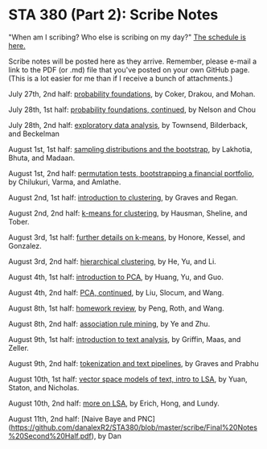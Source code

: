 # STA 380 (Part 2): Scribe Notes

"When am I scribing?  Who else is scribing on my day?"  [The schedule is here.](when_am_I_scribing.pdf)  

Scribe notes will be posted here as they arrive.  Remember, please e-mail a link to the PDF (or .md) file that you've posted on your own GitHub page.  (This is a lot easier for me than if I receive a bunch of attachments.)  

July 27th, 2nd half: [probability foundations](https://github.com/AmandaCoker/Scribe-Notes-July-27-2016), by Coker, Drakou, and Mohan.  

July 28th, 1st half: [probability foundations, continued](https://github.com/Caroline-Nelson/Module-2/blob/master/Module2.pdf), by Nelson and Chou  

July 28th, 2nd half: [exploratory data analysis](https://github.com/DavisTownsend/Scribe-Notes/blob/master/Scribe_Notes.pdf), by Townsend, Bilderback, and Beckelman  

August 1st, 1st half: [sampling distributions and the bootstrap](https://github.com/stuti-madaan/STA380_SM/blob/stuti-madaan-scribe/Scribe_Module4_first_Half.pdf), by Lakhotia, Bhuta, and Madaan.

August 1st, 2nd half: [permutation tests, bootstrapping a financial portfolio](https://github.com/anuragchilukuri/STATS380/blob/master/Module_5.pdf), by Chilukuri, Varma, and Amlathe.

August 2nd, 1st half: [introduction to clustering](https://github.com/emilygraves/STA-380/blob/master/Clustering%20Notes.pdf), by Graves and Regan.  

August 2nd, 2nd half: [k-means for clustering](https://github.com/lindsaytober/STA380Scribing/blob/master/K-means_for_clustering.pdf), by Hausman, Sheline, and Tober.  

August 3rd, 1st half: [further details on k-means](https://github.com/ehonore/Scribe/blob/master/ScribeGonzalesKesselHonore.pdf), by Honore, Kessel, and Gonzalez.  

August 3rd, 2nd half: [hierarchical clustering](https://github.com/AnyingLi/Hierarchical-clustering/blob/master/rmd-scribe-anying.pdf), by He, Yu, and Li.  

August 4th, 1st half: [introduction to PCA](https://github.com/Green-Guo/MSBA/blob/master/Scribe_Notes_Module10_Huang_Yu_Guo.pdf), by Huang, Yu, and Guo.  

August 4th, 2nd half: [PCA, continued](https://github.com/chasejslocum/MSBA-STA-380/blob/master/PCA_2_Liu_Slocum_Wang.pdf), by Liu, Slocum, and Wang.

August 8th, 1st half: [homework review](https://github.com/valeriearoth/Scribe-Aug-8/blob/master/aug8notes.pdf), by Peng, Roth, and Wang.  

August 8th, 2nd half: [association rule mining](https://github.com/yaweny2/yawen_Yiqing_scribe/blob/master/8_8_2016_Ye_Zhu.pdf), by Ye and Zhu.

August 9th, 1st half: [introduction to text analysis](https://github.com/ryan-maas/STA380-Exercises/blob/master/Scribe_Notes_08_09_16.pdf), by Griffin, Maas, and Zeller. 

August 9th, 2nd half: [tokenization and text pipelines](https://github.com/hiteshprabhu92/STA380-ScribeNotes-Aug9/blob/master/ScribeNotes_Aug9.pdf), by Graves and Prabhu  

August 10th, 1st half: [vector space models of text, intro to LSA](https://github.com/TylerNicholas22/Unsupervised-Learning/blob/master/Vector%20Space%20Model%20Using%20Distance.pdf), by Yuan, Staton, and Nicholas.  

August 10th, 2nd half: [more on LSA](https://github.com/nicole-erich/MSBA-Summer/blob/master/Scribe%20Notes%20-%20August%2010%202016%20-%202nd%20Half.pdf), by Erich, Hong, and Lundy.   

August 11th, 2nd half: [Naive Baye and PNC] (https://github.com/danalexR2/STA380/blob/master/scribe/Final%20Notes%20Second%20Half.pdf), by Dan
